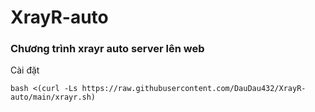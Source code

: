 # XrayR-auto
### Chương trình xrayr auto server lên web
Cài đặt
```
bash <(curl -Ls https://raw.githubusercontent.com/DauDau432/XrayR-auto/main/xrayr.sh)
```
